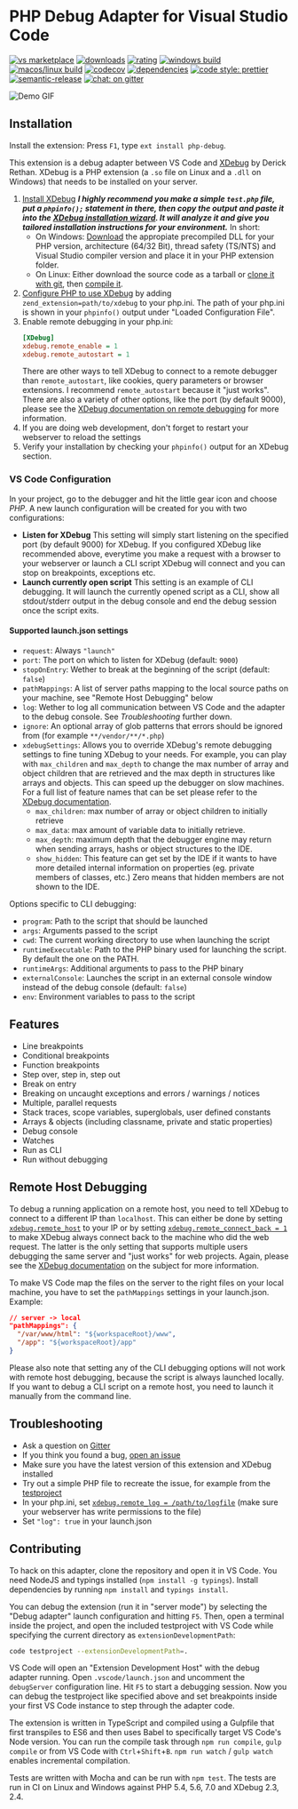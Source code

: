 PHP Debug Adapter for Visual Studio Code
========================================

[![vs marketplace](https://img.shields.io/vscode-marketplace/v/felixfbecker.php-debug.svg?label=vs%20marketplace)][vsm]
[![downloads](https://img.shields.io/vscode-marketplace/d/felixfbecker.php-debug.svg)][mvs]
[![rating](https://img.shields.io/vscode-marketplace/r/felixfbecker.php-debug.svg)][mvs]
[![windows build](https://img.shields.io/appveyor/ci/felixfbecker/vscode-php-debug/master.svg?label=windows+build)][appveyor]
[![macos/linux build](https://img.shields.io/travis/felixfbecker/vscode-php-debug/master.svg?label=macos/linux+build)][travis]
[![codecov](https://codecov.io/gh/felixfbecker/vscode-php-debug/branch/master/graph/badge.svg)][codecov]
[![dependencies](https://gemnasium.com/felixfbecker/vscode-php-debug.svg)][dep]
[![code style: prettier](https://img.shields.io/badge/code_style-prettier-ff69b4.svg)][prettier]
[![semantic-release](https://img.shields.io/badge/%20%20%F0%9F%93%A6%F0%9F%9A%80-semantic--release-e10079.svg)][sRelease]
[![chat: on gitter](https://badges.gitter.im/felixfbecker/vscode-php-debug.svg)][gChat]

![Demo GIF](images/demo.gif)

Installation
------------

Install the extension: Press `F1`, type `ext install php-debug`.

This extension is a debug adapter between VS Code and [XDebug][x] by Derick
Rethan. XDebug is a PHP extension (a `.so` file on Linux and a `.dll` on
Windows) that needs to be installed on your server.

1. [Install XDebug][xInstall] ***I highly recommend you make a simple `test.php`
    file, put a `phpinfo();` statement in there, then copy the output and paste
    it into the [XDebug installation wizard][xWiz]. It will analyze it and give
    you tailored installation instructions for your environment.*** In short:
    - On Windows: [Download][xDL] the appropiate precompiled DLL for your PHP
        version, architecture (64/32 Bit), thread safety (TS/NTS) and Visual
        Studio compiler version and place it in your PHP extension folder.
    - On Linux: Either download the source code as a tarball or
        [clone it with git][xDLSrc], then [compile it][xCompileSrc].
2. [Configure PHP to use XDebug][xConf] by adding
    `zend_extension=path/to/xdebug` to your php.ini. The path of your php.ini is
    shown in your `phpinfo()` output under "Loaded Configuration File".
3. Enable remote debugging in your php.ini:
    ```ini
    [XDebug]
    xdebug.remote_enable = 1
    xdebug.remote_autostart = 1
    ```
    There are other ways to tell XDebug to connect to a remote debugger than
    `remote_autostart`, like cookies, query parameters or browser extensions. I
    recommend `remote_autostart` because it "just works". There are also a
    variety of other options, like the port (by default 9000), please see the
    [XDebug documentation on remote debugging][rStart] for more information.
4. If you are doing web development, don't forget to restart your webserver to
    reload the settings
5. Verify your installation by checking your `phpinfo()` output for an XDebug section.

### VS Code Configuration

In your project, go to the debugger and hit the little gear icon and choose
_PHP_. A new launch configuration will be created for you with two
configurations:

- **Listen for XDebug**
    This setting will simply start listening on the specified port (by default
    9000) for XDebug. If you configured XDebug like recommended above, everytime
    you make a request with a browser to your webserver or launch a CLI script
    XDebug will connect and you can stop on breakpoints, exceptions etc.
- **Launch currently open script**
    This setting is an example of CLI debugging. It will launch the currently
    opened script as a CLI, show all stdout/stderr output in the debug console
    and end the debug session once the script exits.

#### Supported launch.json settings

- `request`: Always `"launch"`
- `port`: The port on which to listen for XDebug (default: `9000`)
- `stopOnEntry`: Wether to break at the beginning of the script (default: `false`)
- `pathMappings`: A list of server paths mapping to the local source paths on
    your machine, see "Remote Host Debugging" below
- `log`: Wether to log all communication between VS Code and the adapter to the
    debug console. See _Troubleshooting_ further down.
- `ignore`: An optional array of glob patterns that errors should be ignored
    from (for example `**/vendor/**/*.php`)
- `xdebugSettings`: Allows you to override XDebug's remote debugging settings to
    fine tuning XDebug to your needs. For example, you can play with
    `max_children` and `max_depth` to change the max number of array and object
    children that are retrieved and the max depth in structures like arrays and
    objects. This can speed up the debugger on slow machines. For a full list of
    feature names that can be set please refer to the [XDebug documentation][dbgp].
    - `max_children`: max number of array or object children to initially retrieve
    - `max_data`: max amount of variable data to initially retrieve.
    - `max_depth`: maximum depth that the debugger engine may return when
      sending arrays, hashs or object structures to the IDE.
    - `show_hidden`: This feature can get set by the IDE if it wants to have
      more detailed internal information on properties (eg. private members of
      classes, etc.) Zero means that hidden members are not shown to the IDE.

Options specific to CLI debugging:

- `program`: Path to the script that should be launched
- `args`: Arguments passed to the script
- `cwd`: The current working directory to use when launching the script
- `runtimeExecutable`: Path to the PHP binary used for launching the script. By
    default the one on the PATH.
- `runtimeArgs`: Additional arguments to pass to the PHP binary
- `externalConsole`: Launches the script in an external console window instead
    of the debug console (default: `false`)
- `env`: Environment variables to pass to the script

Features
--------

- Line breakpoints
- Conditional breakpoints
- Function breakpoints
- Step over, step in, step out
- Break on entry
- Breaking on uncaught exceptions and errors / warnings / notices
- Multiple, parallel requests
- Stack traces, scope variables, superglobals, user defined constants
- Arrays & objects (including classname, private and static properties)
- Debug console
- Watches
- Run as CLI
- Run without debugging

Remote Host Debugging
---------------------

To debug a running application on a remote host, you need to tell XDebug to
connect to a different IP than `localhost`. This can either be done by setting
[`xdebug.remote_host`][rHost] to your IP or by setting
[`xdebug.remote_connect_back = 1`][rcb] to make XDebug always connect back to
the machine who did the web request. The latter is the only setting that
supports multiple users debugging the same server and "just works" for web
projects. Again, please see the [XDebug documentation][rComm] on the subject for
more information.

To make VS Code map the files on the server to the right files on your local
machine, you have to set the `pathMappings` settings in your launch.json.
Example:

  ```json
  // server -> local
  "pathMappings": {
    "/var/www/html": "${workspaceRoot}/www",
    "/app": "${workspaceRoot}/app"
  }
  ```

Please also note that setting any of the CLI debugging options will not work
with remote host debugging, because the script is always launched locally. If
you want to debug a CLI script on a remote host, you need to launch it manually
from the command line.

Troubleshooting
---------------

- Ask a question on [Gitter][gitter]
- If you think you found a bug, [open an issue][issues]
- Make sure you have the latest version of this extension and XDebug installed
- Try out a simple PHP file to recreate the issue, for example from the
    [testproject][testProj]
- In your php.ini, set [`xdebug.remote_log = /path/to/logfile`][rLog]
    (make sure your webserver has write permissions to the file)
- Set `"log": true` in your launch.json

Contributing
------------

To hack on this adapter, clone the repository and open it in VS Code. You need
NodeJS and typings installed (`npm install -g typings`). Install dependencies by
running `npm install` and `typings install`.

You can debug the extension (run it in "server mode") by selecting the "Debug
adapter" launch configuration and hitting `F5`. Then, open a terminal inside the
project, and open the included testproject with VS Code while specifying the
current directory as `extensionDevelopmentPath`:

```sh
code testproject --extensionDevelopmentPath=.
```

VS Code will open an "Extension Development Host" with the debug adapter
running. Open `.vscode/launch.json` and uncomment the `debugServer`
configuration line. Hit `F5` to start a debugging session. Now you can debug the
testproject like specified above and set breakpoints inside your first VS Code
instance to step through the adapter code.

The extension is written in TypeScript and compiled using a Gulpfile that first
transpiles to ES6 and then uses Babel to specifically target VS Code's Node
version. You can run the compile task through `npm run compile`, `gulp compile`
or from VS Code with `Ctrl`+`Shift`+`B`. `npm run watch` / `gulp watch` enables
incremental compilation.

Tests are written with Mocha and can be run with `npm test`. The tests are run
in CI on Linux and Windows against PHP 5.4, 5.6, 7.0 and XDebug 2.3, 2.4.

[//]: # (These are reference links. They get stripped out when rendered.)
[vsm]: <https://img.shields.io/vscode-marketplace/v/felixfbecker.php-debug.svg?label=vs%20marketplace>
[mvs]: <https://marketplace.visualstudio.com/items?itemName=felixfbecker.php-debug>
[appveyor]: <https://ci.appveyor.com/project/felixfbecker/vscode-php-debug>
[travis]: <https://travis-ci.org/felixfbecker/vscode-php-debug>
[codecov]: <https://codecov.io/gh/felixfbecker/vscode-php-debug>
[dep]: <https://gemnasium.com/felixfbecker/vscode-php-debug>
[prettier]: <https://github.com/prettier/prettier>
[sRelease]: <https://github.com/semantic-release/semantic-release>
[gChat]: <https://gitter.im/felixfbecker/vscode-php-debug?utm_source=badge&utm_medium=badge&utm_campaign=pr-badge>
[gitter]: <https://gitter.im/felixfbecker/vscode-php-debug>
[issues]: <https://github.com/felixfbecker/vscode-php-debug/issues>
[rcb]: <https://xdebug.org/docs/remote#remote_connect_back>
[rStart]: <https://xdebug.org/docs/remote#starting>
[rComm]: <https://xdebug.org/docs/remote#communcation>
[rHost]: <https://xdebug.org/docs/remote#remote_host>
[rLog]: <https://xdebug.org/docs/remote#remote_log>
[testProj]: <https://github.com/felixfbecker/vscode-php-debug/tree/master/testproject>
[x]: <https://xdebug.org/> "XDebug"
[xCompileSrc]: <https://xdebug.org/docs/install#compile> "Compile XDebug Src"
[xConf]: <https://xdebug.org/docs/install#configure-php> "Configure PHP for XDebug"
[xDL]: <https://xdebug.org/docs/download.php> "Download XDebug"
[xInstall]: <https://xdebug.org/docs/install.php> "Install XDebug"
[xDLSrc]: <https://xdebug.org/docs/install#source> "Install XDebug Src"
[xWiz]: <https://xdebug.org/wizard.php> "Xdebug Installation Guide"
[dbgp]: <https://xdebug.org/docs-dbgp.php#feature-names>
